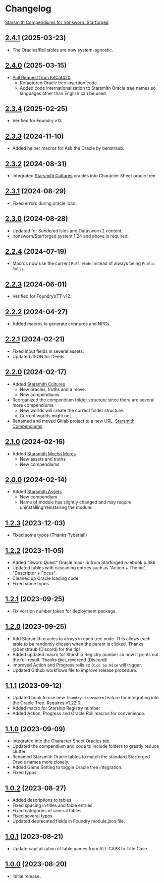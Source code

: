 # Changelog

[Starsmith Compendiums for Ironsworn: Starforged](https://foundryvtt.com/packages/starsmith-expanded-oracles)

## [2.4.1](https://github.com/jendave/starsmith-compendiums/commits/main) (2025-03-23)

* The Oracles/Rolltables are now system-agnostic.

## [2.4.0](https://github.com/jendave/starsmith-compendiums/commits/main) (2025-03-15)

* [Pull Request from KitCat420](https://github.com/jendave/starsmith-compendiums/pull/17)
  * Refactored Oracle tree insertion code.
  * Added code internationalization to Starsmith Oracle tree names so languages other than English can be used.

## [2.3.4](https://github.com/jendave/starsmith-compendiums/commits/main) (2025-02-25)

* Verified for Foundry v13.

## [2.3.3](https://github.com/jendave/starsmith-compendiums/commits/main) (2024-11-10)

* Added helper macros for Ask the Oracle by benstraub.

## [2.3.2](https://github.com/jendave/starsmith-compendiums/commits/main) (2024-08-31)

* Integrated [Starsmith Cultures](https://preview.drivethrurpg.com/en/product/436860/starsmith-cultures) oracles into Character Sheet oracle tree.

## [2.3.1](https://github.com/jendave/starsmith-compendiums/commits/main) (2024-08-29)

* Fixed errors during oracle load.

## [2.3.0](https://github.com/jendave/starsmith-compendiums/commits/main) (2024-08-28)

* Updated for Sundered Isles and Datasworn 2 content.
* Ironsworn/Starforged system 1.24 and above is required.

## [2.2.4](https://github.com/jendave/starsmith-compendiums/commits/main) (2024-07-19)

* Macros now use the current `Roll Mode` instead of always being `Public Rolls`.

## [2.2.3](https://github.com/jendave/starsmith-compendiums/commits/main) (2024-06-01)

* Verified for FoundryVTT v12.

## [2.2.2](https://github.com/jendave/starsmith-compendiums/commits/main) (2024-04-27)

* Added macros to generate creatures and NPCs.

## [2.2.1](https://github.com/jendave/starsmith-compendiums/commits/main) (2024-02-21)

* Fixed input fields in several assets.
* Updated JSON for Deeds.

## [2.2.0](https://github.com/jendave/starsmith-compendiums/commits/main) (2024-02-17)

* Added [Starsmith Cultures](https://preview.drivethrurpg.com/en/product/436860/starsmith-cultures)
  * New oracles, truths and a move.
  * New compendiums
* Reorganized the compendium folder structure since there are several more compendiums.
  * New worlds will create the correct folder structure.
  * Current worlds might not.
* Renamed and moved Gitlab project to a new URL. [Starsmith Compendiums](https://github.com/jendave/starsmith-compendiums).

## [2.1.0](https://github.com/jendave/starsmith-compendiums/commits/main) (2024-02-16)

* Added [Starsmith Mecha Mercs](https://preview.drivethrurpg.com/en/product/421157/starsmith-mecha-mercs)
  * New assets and truths
  * New compendiums

## [2.0.0](https://github.com/jendave/starsmith-compendiums/commits/main) (2024-02-14)

* Added [Starsmith Assets](https://preview.drivethrurpg.com/en/product/429227/starsmith-assets).
  * New compendium
  * Name of module has slightly changed and may require uninstalling/reinstalling the module.

## [1.2.3](https://github.com/jendave/starsmith-compendiums/commits/main) (2023-12-03)

* Fixed some typos (Thanks Tyberial!)

## [1.2.2](https://github.com/jendave/starsmith-compendiums/commits/main) (2023-11-05)

* Added "Sworn Quest" Oracle mad-lib from Starforged rulebook p.386.
* Updated tables with cascading entries such as "Action + Theme", "Descriptor + Focus".
* Cleaned up Oracle loading code.
* Fixed some typos

## [1.2.1](https://github.com/jendave/starsmith-compendiums/commits/main) (2023-09-25)

* Fix version number token for deployment package.

## [1.2.0](https://github.com/jendave/starsmith-compendiums/commits/main) (2023-09-25)

* Add Starsmith oracles to arrays in each tree node. This allows each table to be randomly chosen when the parent is clicked. Thanks @benstraub (Discord) for the tip!
* Added updated macro for Starship Registry number so now it prints out the full result.  Thanks @el_reverend (Discord)!
* Improved Action and Progress rolls so `Dice So Nice` will trigger.
* Updated Github workflows file to improve release procedure.

## [1.1.1](https://github.com/jendave/starsmith-compendiums/commits/main) (2023-09-12)

* Updated hook to use new `foundry-ironsworn` feature for integrating into the Oracle Tree. Requires v1.22.0.
* Added macro for Starship Registry number
* Added Action, Progress and Oracle Roll macros for convenience.

## [1.1.0](https://github.com/jendave/starsmith-compendiums/commits/main) (2023-09-09)

* Integrated into the Character Sheet Oracles tab.
* Updated the compendium and code to include folders to greatly reduce clutter.
* Renamed Starsmith Oracle tables to match the standard Starforged Oracle names more closely.
* Added Game Setting to toggle Oracle tree integration.
* Fixed typos.

## [1.0.2](https://github.com/jendave/starsmith-compendiums/commits/main) (2023-08-27)

* Added descriptions to tables
* Fixed spacing in titles and table entries
* Fixed categories of several tables
* Fixed several typos
* Updated deprecated fields in Foundry module.json file.

## [1.0.1](https://github.com/jendave/starsmith-compendiums/commits/main) (2023-08-21)

* Update capitalization of table names from ALL CAPS to Title Case.

## [1.0.0](https://github.com/jendave/starsmith-compendiums/commits/main) (2023-08-20)

* Initial release.
